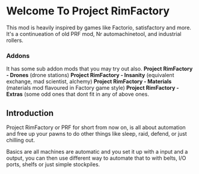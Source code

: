 # Welcome To Project RimFactory

This mod is heavily inspired by games like Factorio, satisfactory and more.
It's a continueation of old PRF mod, Nr automachinetool, and industrial rollers.

### Addons
It has some sub addon mods that you may try out also.
**Project RimFactory - Drones** (drone stations)
**Project RimFactory - Insanity** (equivalent exchange, mad scientist, alchemy)
**Project RimFactory - Materials** (materials mod flavoured in Factory game style)
**Project RimFactory - Extras** (some odd ones that dont fit in any of above ones.

## Introduction
Project RimFactory or PRF for short from now on, is all about automation and free up your pawns to do other things like sleep, raid, defend, or just chilling out.

Basics are all machines are automatic and you set it up with a input and a output, you can then use different way to automate that to with belts, I/O ports, shelfs or just simple stockpiles.
